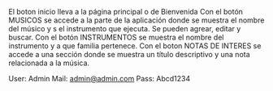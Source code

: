 El boton inicio lleva a la página principal o de Bienvenida
    Con el botón MUSICOS se accede a la parte de la aplicación donde se muestra el nombre del músico
y s el instrumento que ejecuta. Se pueden agrear, editar y buscar.
    Con el botón INSTRUMENTOS se muestra el nombre del instrumento y a que familia pertenece.
    Con el boton NOTAS DE INTERES se accede a una sección donde se muestra un título descriptivo y una nota
relacionada a la música.


User: Admin
Mail: admin@admin.com
Pass: Abcd1234
